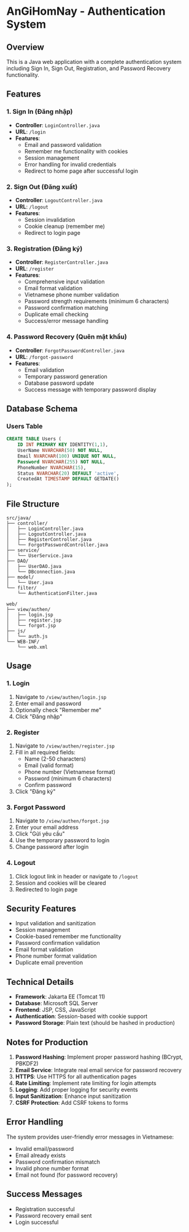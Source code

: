 # AnGiHomNay - Authentication System

## Overview
This is a Java web application with a complete authentication system including Sign In, Sign Out, Registration, and Password Recovery functionality.

## Features

### 1. Sign In (Đăng nhập)
- **Controller**: `LoginController.java`
- **URL**: `/login`
- **Features**:
  - Email and password validation
  - Remember me functionality with cookies
  - Session management
  - Error handling for invalid credentials
  - Redirect to home page after successful login

### 2. Sign Out (Đăng xuất)
- **Controller**: `LogoutController.java`
- **URL**: `/logout`
- **Features**:
  - Session invalidation
  - Cookie cleanup (remember me)
  - Redirect to login page

### 3. Registration (Đăng ký)
- **Controller**: `RegisterController.java`
- **URL**: `/register`
- **Features**:
  - Comprehensive input validation
  - Email format validation
  - Vietnamese phone number validation
  - Password strength requirements (minimum 6 characters)
  - Password confirmation matching
  - Duplicate email checking
  - Success/error message handling

### 4. Password Recovery (Quên mật khẩu)
- **Controller**: `ForgotPasswordController.java`
- **URL**: `/forgot-password`
- **Features**:
  - Email validation
  - Temporary password generation
  - Database password update
  - Success message with temporary password display

## Database Schema

### Users Table
```sql
CREATE TABLE Users (
    ID INT PRIMARY KEY IDENTITY(1,1),
    UserName NVARCHAR(50) NOT NULL,
    Email NVARCHAR(100) UNIQUE NOT NULL,
    Password NVARCHAR(255) NOT NULL,
    PhoneNumber NVARCHAR(15),
    Status NVARCHAR(20) DEFAULT 'active',
    CreatedAt TIMESTAMP DEFAULT GETDATE()
);
```

## File Structure

```
src/java/
├── controller/
│   ├── LoginController.java
│   ├── LogoutController.java
│   ├── RegisterController.java
│   └── ForgotPasswordController.java
├── service/
│   └── UserService.java
├── DAO/
│   ├── UserDAO.java
│   └── DBconnection.java
├── model/
│   └── User.java
└── filter/
    └── AuthenticationFilter.java

web/
├── view/authen/
│   ├── login.jsp
│   ├── register.jsp
│   └── forgot.jsp
├── js/
│   └── auth.js
└── WEB-INF/
    └── web.xml
```

## Usage

### 1. Login
1. Navigate to `/view/authen/login.jsp`
2. Enter email and password
3. Optionally check "Remember me"
4. Click "Đăng nhập"

### 2. Register
1. Navigate to `/view/authen/register.jsp`
2. Fill in all required fields:
   - Name (2-50 characters)
   - Email (valid format)
   - Phone number (Vietnamese format)
   - Password (minimum 6 characters)
   - Confirm password
3. Click "Đăng ký"

### 3. Forgot Password
1. Navigate to `/view/authen/forgot.jsp`
2. Enter your email address
3. Click "Gửi yêu cầu"
4. Use the temporary password to login
5. Change password after login

### 4. Logout
1. Click logout link in header or navigate to `/logout`
2. Session and cookies will be cleared
3. Redirected to login page

## Security Features

- Input validation and sanitization
- Session management
- Cookie-based remember me functionality
- Password confirmation validation
- Email format validation
- Phone number format validation
- Duplicate email prevention

## Technical Details

- **Framework**: Jakarta EE (Tomcat 11)
- **Database**: Microsoft SQL Server
- **Frontend**: JSP, CSS, JavaScript
- **Authentication**: Session-based with cookie support
- **Password Storage**: Plain text (should be hashed in production)

## Notes for Production

1. **Password Hashing**: Implement proper password hashing (BCrypt, PBKDF2)
2. **Email Service**: Integrate real email service for password recovery
3. **HTTPS**: Use HTTPS for all authentication pages
4. **Rate Limiting**: Implement rate limiting for login attempts
5. **Logging**: Add proper logging for security events
6. **Input Sanitization**: Enhance input sanitization
7. **CSRF Protection**: Add CSRF tokens to forms

## Error Handling

The system provides user-friendly error messages in Vietnamese:
- Invalid email/password
- Email already exists
- Password confirmation mismatch
- Invalid phone number format
- Email not found (for password recovery)

## Success Messages

- Registration successful
- Password recovery email sent
- Login successful 